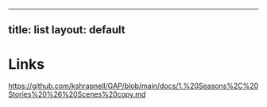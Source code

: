 
---
title: list
layout: default
---



# Links
https://github.com/kshrapnell/GAP/blob/main/docs/1.%20Seasons%2C%20Stories%20%26%20Scenes%20copy.md

